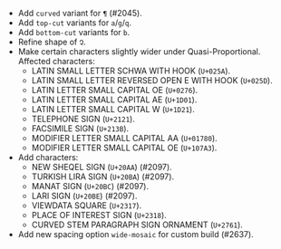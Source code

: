 * Add `curved` variant for `¶` (#2045).
* Add `top-cut` variants for `a`/`g`/`q`.
* Add `bottom-cut` variants for `b`.
* Refine shape of `Չ`.
* Make certain characters slightly wider under Quasi-Proportional. Affected characters:
  - LATIN SMALL LETTER SCHWA WITH HOOK (`U+025A`).
  - LATIN SMALL LETTER REVERSED OPEN E WITH HOOK (`U+025D`).
  - LATIN LETTER SMALL CAPITAL OE (`U+0276`).
  - LATIN LETTER SMALL CAPITAL AE (`U+1D01`).
  - LATIN LETTER SMALL CAPITAL W (`U+1D21`).
  - TELEPHONE SIGN (`U+2121`).
  - FACSIMILE SIGN (`U+213B`).
  - MODIFIER LETTER SMALL CAPITAL AA (`U+01780`).
  - MODIFIER LETTER SMALL CAPITAL OE (`U+107A3`).
* Add characters:
  - NEW SHEQEL SIGN (`U+20AA`) (#2097).
  - TURKISH LIRA SIGN (`U+20BA`) (#2097).
  - MANAT SIGN (`U+20BC`) (#2097).
  - LARI SIGN (`U+20BE`) (#2097).
  - VIEWDATA SQUARE (`U+2317`).
  - PLACE OF INTEREST SIGN (`U+2318`).
  - CURVED STEM PARAGRAPH SIGN ORNAMENT (`U+2761`).
* Add new spacing option `wide-mosaic` for custom build (#2637).
